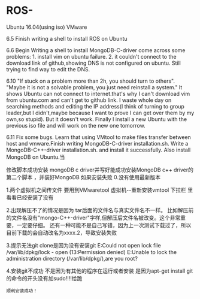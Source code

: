 # ROS-

Ubuntu 16.04(using iso)
VMware

6.5 Finish writing a shell to install ROS on Ubuntu

6.6 Begin Writing a shell to install MongoDB-C-driver 
    come across some problems:
    1. install vim on ubuntu failure. 
    2. it couldn't connect to the download link of github,showing DNS is not configured on ubuntu. 
     Still trying to find way to edit the DNS.
     
6.10 "If stuck on a problem more than 2h, you should turn to others".
     "Maybe it is not a solvable problem, you just need reinstall a system."
     It shows Ubuntu can not connect to internet.that's why I can't download vim from ubuntu.com and can't get to github link. I waste whole day on searching methods and editing the IP address(I think of turning to group leader,but I didn't,maybe because I want to prove I can get over them by my own,so stupid). But it doesn't work. Finally I install a new Ubuntu with the previous iso file and will work on the new one tomorrow.

6.11 Fix some bugs. Learn that using VMtool to make files transfer between host and vmware.Finish writing MongoDB-C-driver installation.sh. Write a MongoDB-C++-driver installation.sh. and install it successfully. Also install MongoDB on Ubuntu.当

   修改脚本成功安装 mongoDB c driver并写好能成功安装MongoDB c++ driver的第二个脚本 ，并装好MongoDB
如果安装失败
0.没有使用最新版本

1.两个虚拟机之间传文件 要用到VMwaretool
虚拟机--重新安装vmtool 下拉栏 里看看已经安装了没有

2.出现解压不了的情况是因为 tar后面的文件名与真实文件名不一样。 比如解压前的文件名没有"mongo-C++-driver"字样,但解压后文件名被改变。这个非常重要，一定要仔细。
还有一种可能不是自己写错，因为上一次测试下载过了，所以目前下载的会自动改名为xxxx.2，导致安装失败

3.提示无法git clone是因为没有安装git
   E:Could not open lock file /var/lib/dpkg/lock - open (13:Permission denied) 
   E:Unable to lock the administration directory (/var/lib/dpkg/),are you root? 

4.安装git不成功 不是因为有其他的程序在运行或者安装 是因为apt-get install git 的命令的开头没有加sudo!!!!给跪

    顺利安装成功！
